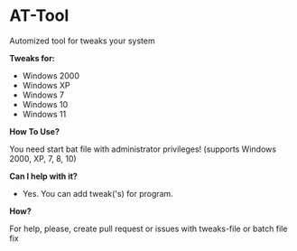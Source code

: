 # AT-Tool

Automized tool for tweaks your system

**Tweaks for:**

- Windows 2000
- Windows XP
- Windows 7
- Windows 10
- Windows 11

**How To Use?**

You need start bat file with administrator privileges! (supports Windows 2000, XP, 7, 8, 10)

**Can I help with it?**

- Yes. You can add tweak('s) for program.

**How?**

For help, please, create pull request or issues with tweaks-file or batch file fix
